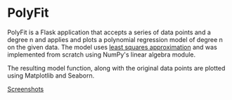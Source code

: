 # PolyFit

PolyFit is a Flask application that accepts a series of data points and a degree n and applies and plots a polynomial regression model of degree n on the given data. The model uses [least squares approximation](http://math.mit.edu/~gs/linearalgebra/ila0403.pdf) and was implemented from scratch using NumPy's linear algebra module.

The resulting model function, along with the original data points are plotted using Matplotlib and Seaborn.

[Screenshots](https://imgur.com/a/kfI1lyM)
